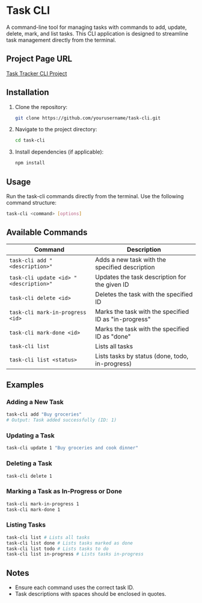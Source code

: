 # Task CLI

A command-line tool for managing tasks with commands to add, update, delete, mark, and list tasks. This CLI application is designed to streamline task management directly from the terminal.

## Project Page URL

[Task Tracker CLI Project](https://roadmap.sh/projects/task-tracker)

## Installation

1. Clone the repository:

   ```bash
   git clone https://github.com/yourusername/task-cli.git
   ```

2. Navigate to the project directory:

   ```bash
   cd task-cli
   ```

3. Install dependencies (if applicable):
   ```bash
   npm install
   ```

## Usage

Run the task-cli commands directly from the terminal. Use the following command structure:

```bash
task-cli <command> [options]
```

## Available Commands

| Command                                | Description                                           |
| -------------------------------------- | ----------------------------------------------------- |
| `task-cli add "<description>"`         | Adds a new task with the specified description        |
| `task-cli update <id> "<description>"` | Updates the task description for the given ID         |
| `task-cli delete <id>`                 | Deletes the task with the specified ID                |
| `task-cli mark-in-progress <id>`       | Marks the task with the specified ID as "in-progress" |
| `task-cli mark-done <id>`              | Marks the task with the specified ID as "done"        |
| `task-cli list`                        | Lists all tasks                                       |
| `task-cli list <status>`               | Lists tasks by status (done, todo, in-progress)       |

## Examples

### Adding a New Task

```bash
task-cli add "Buy groceries"
# Output: Task added successfully (ID: 1)
```

### Updating a Task

```bash
task-cli update 1 "Buy groceries and cook dinner"
```

### Deleting a Task

```bash
task-cli delete 1
```

### Marking a Task as In-Progress or Done

```bash
task-cli mark-in-progress 1
task-cli mark-done 1
```

### Listing Tasks

```bash
task-cli list # Lists all tasks
task-cli list done # Lists tasks marked as done
task-cli list todo # Lists tasks to do
task-cli list in-progress # Lists tasks in-progress
```

## Notes

- Ensure each command uses the correct task ID.
- Task descriptions with spaces should be enclosed in quotes.
